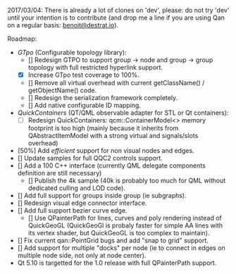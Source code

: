 
2017/03/04: There is already a lot of clones on 'dev', please: do not try 'dev' until your intention is to contribute (and drop me a line if you are using Qan on a regular basis: benoit@destrat.io).

Roadmap:
  - *GTpo* (Configurable topology library):
     - [] Redesign GTPO to support group -> node and group -> group topology with full restricted hyperlink support.
     - [X] Increase GTpo test coverage to 100%.
	 - [] Remove all virtual overhead with current getClassName() / getObjectName() code.
	 - [] Redesign the serialization framework completely.
	 - [] Add native configurable ID mapping.
  - *QuickContainers* (QT/QML observable adapter for STL or Qt containers):	 
    - [ ] Redesign QuickContainers: qcm::ContainerModel<> memory footprint is too high (mainly because it inherits from QAbstractItemModel with a strong virtual and signals/slots overhead)
  - [50%] Add _efficient_ support for non visual nodes and edges.
  - [] Update samples for full QQC2 controls support.
  - [] Add a 100 C++ interface (currently QML delegate components definition are still necessary)
     - [] Publish the 4k sample (40k is probably too much for QML without dedicated culling and LOD code).
  - [] Add full support for groups inside group (ie subgraphs).
  - [] Redesign visual edge connector interface.
  - [] Add full support bezier curve edge.
     - [] Use QPainterPath for lines, curves and poly rendering instead of QuickGeoGL (QuickGeoGl is probaly faster for simple AA lines with its vertex shader, but QuickGeoGL is too complex to maintain).
  - [] Fix current qan::PointGrid bugs and add "snap to grid" support.
  - [] Add support for multiple "docks" per node (ie to connect in edges on multiple node side, not only at node center).
  - Qt 5.10 is targetted for the 1.0 release with full QPainterPath support.
